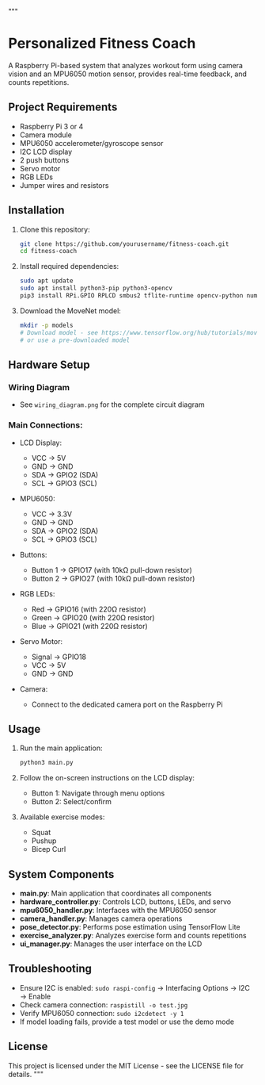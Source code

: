 """
# Personalized Fitness Coach

A Raspberry Pi-based system that analyzes workout form using camera vision and an MPU6050 motion sensor,
provides real-time feedback, and counts repetitions.

## Project Requirements

- Raspberry Pi 3 or 4
- Camera module
- MPU6050 accelerometer/gyroscope sensor
- I2C LCD display
- 2 push buttons
- Servo motor
- RGB LEDs
- Jumper wires and resistors

## Installation

1. Clone this repository:
   ```bash
   git clone https://github.com/yourusername/fitness-coach.git
   cd fitness-coach
   ```

2. Install required dependencies:
   ```bash
   sudo apt update
   sudo apt install python3-pip python3-opencv
   pip3 install RPi.GPIO RPLCD smbus2 tflite-runtime opencv-python numpy
   ```

3. Download the MoveNet model:
   ```bash
   mkdir -p models
   # Download model - see https://www.tensorflow.org/hub/tutorials/movenet
   # or use a pre-downloaded model
   ```

## Hardware Setup

### Wiring Diagram
- See `wiring_diagram.png` for the complete circuit diagram

### Main Connections:
- LCD Display: 
  - VCC → 5V
  - GND → GND
  - SDA → GPIO2 (SDA)
  - SCL → GPIO3 (SCL)

- MPU6050:
  - VCC → 3.3V
  - GND → GND
  - SDA → GPIO2 (SDA)
  - SCL → GPIO3 (SCL)

- Buttons:
  - Button 1 → GPIO17 (with 10kΩ pull-down resistor)
  - Button 2 → GPIO27 (with 10kΩ pull-down resistor)

- RGB LEDs:
  - Red → GPIO16 (with 220Ω resistor)
  - Green → GPIO20 (with 220Ω resistor)
  - Blue → GPIO21 (with 220Ω resistor)

- Servo Motor:
  - Signal → GPIO18
  - VCC → 5V
  - GND → GND

- Camera:
  - Connect to the dedicated camera port on the Raspberry Pi

## Usage

1. Run the main application:
   ```bash
   python3 main.py
   ```

2. Follow the on-screen instructions on the LCD display:
   - Button 1: Navigate through menu options
   - Button 2: Select/confirm

3. Available exercise modes:
   - Squat
   - Pushup
   - Bicep Curl

## System Components

- **main.py**: Main application that coordinates all components
- **hardware_controller.py**: Controls LCD, buttons, LEDs, and servo
- **mpu6050_handler.py**: Interfaces with the MPU6050 sensor
- **camera_handler.py**: Manages camera operations
- **pose_detector.py**: Performs pose estimation using TensorFlow Lite
- **exercise_analyzer.py**: Analyzes exercise form and counts repetitions
- **ui_manager.py**: Manages the user interface on the LCD

## Troubleshooting

- Ensure I2C is enabled: `sudo raspi-config` → Interfacing Options → I2C → Enable
- Check camera connection: `raspistill -o test.jpg`
- Verify MPU6050 connection: `sudo i2cdetect -y 1`
- If model loading fails, provide a test model or use the demo mode

## License
This project is licensed under the MIT License - see the LICENSE file for details.
"""
